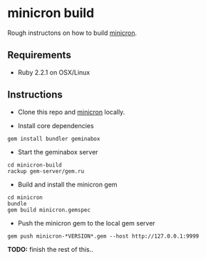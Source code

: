 # minicron build

Rough instructons on how to build [minicron](https://github.com/jamesrwhite/minicron).

## Requirements

- Ruby 2.2.1 on OSX/Linux

## Instructions

- Clone this repo and [minicron](https://github.com/jamesrwhite/minicron) locally.

- Install core dependencies 
```
gem install bundler geminabox
```

- Start the geminabox server
```
cd minicron-build
rackup gem-server/gem.ru
```

- Build and install the minicron gem
```
cd minicron
bundle
gem build minicron.gemspec
```

- Push the minicron gem to the local gem server
```
gem push minicron-*VERSION*.gem --host http://127.0.0.1:9999
```

**TODO:** finish the rest of this..
